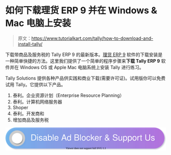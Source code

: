 # 如何下载理货 ERP 9 并在 Windows & Mac 电脑上安装

> 原文：<https://www.tutorialkart.com/tally/how-to-download-and-install-tally/>

下载带商品及服务税的 Tally ERP 9 的最新版本。[理货 ERP 9](https://www.tutorialkart.com/tally/what-is-tally/) 软件的下载安装是一种简单快捷的方法。这里我们提供了一个简单的程序步骤来**下载 Tally ERP 9** 软件并在 Windows OS 或 Apple Mac 电脑系统上安装 Tally 进行练习。

Tally Solutions 提供各种产品供实践和商业下载(需要许可证)。试用版你可以免费试用 Tally。它提供以下产品。

1.  泰利。企业资源计划（Enterprise Resource Planning）
2.  泰利。计算机网络服务器
3.  Shoper
4.  泰利。开发商和
5.  增加商品及服务税

[![](img/925da31b32d6bc3827932f6c8afb11bb.png)](https://www.tutorialkart.com/)